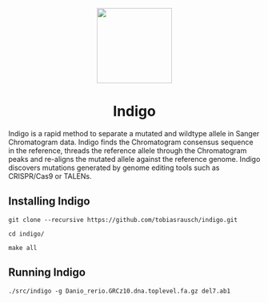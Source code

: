 <p align="center">
  <img height="150" src="https://raw.githubusercontent.com/indigo/master/indigo.png">
  <h1 align="center">Indigo</h1>
</p>

Indigo is a rapid method to separate a mutated and wildtype allele in Sanger Chromatogram data. Indigo finds the Chromatogram consensus sequence in the reference, threads the reference allele through the Chromatogram peaks and re-aligns the mutated allele against the reference genome. Indigo discovers mutations generated by genome editing tools such as CRISPR/Cas9 or TALENs.

Installing Indigo
-----------------

`git clone --recursive https://github.com/tobiasrausch/indigo.git`

`cd indigo/`

`make all`

Running Indigo
--------------

`./src/indigo -g Danio_rerio.GRCz10.dna.toplevel.fa.gz del7.ab1`
